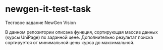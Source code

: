 # newgen-it-test-task
Тестовое задание NewGen Vision

В данном репозитории описана функция, сортирующая массив данных (курсы UniPage) по заданной цене. Дополнительно результат поиска
сортируется от минимальной цены курса до максимальной.
